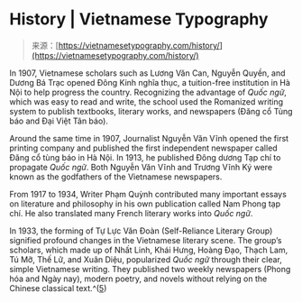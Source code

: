 <!--yml
category: 未分类
date: 2024-05-27 14:34:25
-->

# History | Vietnamese Typography

> 来源：[https://vietnamesetypography.com/history/](https://vietnamesetypography.com/history/)

In 1907, Vietnamese scholars such as Lương Văn Can, Nguyễn Quyền, and Dương Bá Trạc opened Đông Kinh nghĩa thục, a tuition-free institution in Hà Nội to help progress the country. Recognizing the advantage of *Quốc ngữ*, which was easy to read and write, the school used the Romanized writing system to publish textbooks, literary works, and newspapers (Đăng cổ Tùng báo and Đại Việt Tân báo).

Around the same time in 1907, Journalist Nguyễn Văn Vĩnh opened the first printing company and published the first independent newspaper called Đăng cổ tùng báo in Hà Nội. In 1913, he published Đông dương Tạp chí to propagate *Quốc ngữ*. Both Nguyễn Văn Vĩnh and Trương Vĩnh Ký were known as the godfathers of the Vietnamese newspapers.

From 1917 to 1934, Writer Phạm Quỳnh contributed many important essays on literature and philosophy in his own publication called Nam Phong tạp chí. He also translated many French literary works into *Quốc ngữ*.

In 1933, the forming of Tự Lực Văn Đoàn (Self-Reliance Literary Group) signified profound changes in the Vietnamese literary scene. The group’s scholars, which made up of Nhất Linh, Khái Hưng, Hoàng Đạo, Thạch Lam, Tú Mỡ, Thế Lữ, and Xuân Diệu, popularized *Quốc ngữ* through their clear, simple Vietnamese writing. They published two weekly newspapers (Phong hóa and Ngày nay), modern poetry, and novels without relying on the Chinese classical text.^([5](#history5))